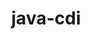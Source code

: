 ---
title: java-cdi
registryType: instrumentation
tags:
  - opentracing
  - Java
repo: https://github.com/opentracing-contrib/java-cdi
license: Apache License 2.0
description: 
authors: OpenTracing Contributors
---